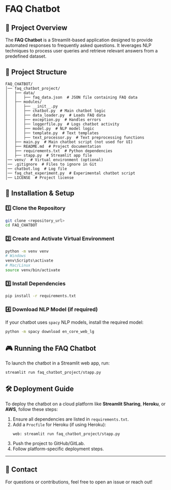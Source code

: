 # FAQ Chatbot

## 📌 Project Overview
The **FAQ Chatbot** is a Streamlit-based application designed to provide automated responses to frequently asked questions. It leverages NLP techniques to process user queries and retrieve relevant answers from a predefined dataset.

## 📂 Project Structure
```
FAQ_CHATBOT/
│── faq_chatbot_project/
│   ├── data/
│   │   ├── faq_data.json  # JSON file containing FAQ data
│   ├── modules/
│   │   ├── __init__.py
│   │   ├── chatbot.py  # Main chatbot logic
│   │   ├── data_loader.py  # Loads FAQ data
│   │   ├── exception.py  # Handles errors
│   │   ├── loggerfile.py  # Logs chatbot activity
│   │   ├── model.py  # NLP model logic
│   │   ├── template.py  # Text templates
│   │   ├── text_processor.py  # Text preprocessing functions
│   ├── main.py  # Main chatbot script (not used for UI)
│   ├── README.md  # Project documentation
│   ├── requirements.txt  # Python dependencies
│   ├── stapp.py  # Streamlit app file
│── venv/  # Virtual environment (optional)
│── .gitignore  # Files to ignore in Git
│── chatbot.log  # Log file
│── faq_chat_experiment.py  # Experimental chatbot script
│── LICENSE  # Project license
```

## 🚀 Installation & Setup
### 1️⃣ Clone the Repository
```bash
git clone <repository_url>
cd FAQ_CHATBOT
```

### 2️⃣ Create and Activate Virtual Environment
```bash
python -m venv venv
# Windows
venv\Scripts\activate
# Mac/Linux
source venv/bin/activate
```

### 3️⃣ Install Dependencies
```bash
pip install -r requirements.txt
```

### 4️⃣ Download NLP Model (if required)
If your chatbot uses `spacy` NLP models, install the required model:
```bash
python -m spacy download en_core_web_lg
```

## 🎮 Running the FAQ Chatbot
To launch the chatbot in a Streamlit web app, run:
```bash
streamlit run faq_chatbot_project/stapp.py
```

## 🛠️ Deployment Guide
To deploy the chatbot on a cloud platform like **Streamlit Sharing**, **Heroku**, or **AWS**, follow these steps:
1. Ensure all dependencies are listed in `requirements.txt`.
2. Add a `Procfile` for Heroku (if using Heroku):
   ```
   web: streamlit run faq_chatbot_project/stapp.py
   ```
3. Push the project to GitHub/GitLab.
4. Follow platform-specific deployment steps.

---
## 📧 Contact
For questions or contributions, feel free to open an issue or reach out!